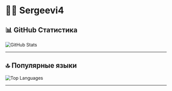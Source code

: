 # 👨‍💻 Sergeevi4

## 📊 GitHub Статистика

<picture>
  <source 
    srcset="https://github-readme-stats.vercel.app/api?username=Ssergeevi4&show_icons=true&theme=github_dark&hide_title=false&count_private=true&include_all_commits=true" 
    media="(prefers-color-scheme: dark)" />
  <source 
    srcset="https://github-readme-stats.vercel.app/api?username=Ssergeevi4&show_icons=true&theme=default&hide_title=false&count_private=true&include_all_commits=true" 
    media="(prefers-color-scheme: light)" />
  <img 
    src="https://github-readme-stats.vercel.app/api?username=Ssergeevi4&show_icons=true&count_private=true&include_all_commits=true" 
    alt="GitHub Stats" />
</picture>

---

## 🔝 Популярные языки

<picture>
  <source 
    srcset="https://github-readme-stats.vercel.app/api/top-langs/?username=Ssergeevi4&layout=compact&theme=github_dark" 
    media="(prefers-color-scheme: dark)" />
  <source 
    srcset="https://github-readme-stats.vercel.app/api/top-langs/?username=Ssergeevi4&layout=compact&theme=default" 
    media="(prefers-color-scheme: light)" />
  <img 
    src="https://github-readme-stats.vercel.app/api/top-langs/?username=Ssergeevi4&layout=compact" 
    alt="Top Languages" />
</picture>

---

